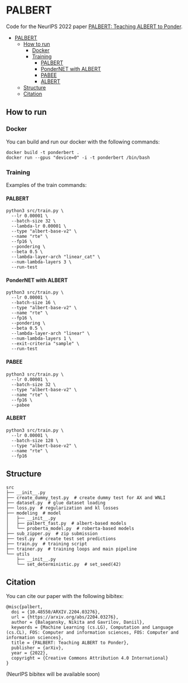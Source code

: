 # PALBERT

Code for the NeurIPS 2022 paper [PALBERT: Teaching ALBERT to Ponder](https://arxiv.org/abs/2204.03276). 

- [PALBERT](#palbert)
  * [How to run](#how-to-run)
    + [Docker](#docker)
    + [Training](#training)
      - [PALBERT](#palbert-1)
      - [PonderNET with ALBERT](#pondernet-with-albert)
      - [PABEE](#pabee)
      - [ALBERT](#albert)
  * [Structure](#structure)
  * [Citation](#citation)

## How to run

### Docker
You can build and run our docker with the following commands:
```
docker build -t ponderbert .
docker run --gpus "device=0" -i -t ponderbert /bin/bash
```

### Training

Examples of the train commands:

#### PALBERT
```commandline
python3 src/train.py \
  --lr 0.00001 \
  --batch-size 32 \
  --lambda-lr 0.00001 \
  --type "albert-base-v2" \
  --name "rte" \
  --fp16 \
  --pondering \
  --beta 0.5 \
  --lambda-layer-arch "linear_cat" \
  --num-lambda-layers 3 \
  --run-test
```

#### PonderNET with ALBERT

```commandline
python3 src/train.py \
  --lr 0.00001 \
  --batch-size 16 \
  --type "albert-base-v2" \
  --name "rte" \
  --fp16 \
  --pondering \
  --beta 0.5 \
  --lambda-layer-arch "linear" \
  --num-lambda-layers 1 \
  --exit-criteria "sample" \
  --run-test
```

#### PABEE

```commandline
python3 src/train.py \
  --lr 0.00001 \
  --batch-size 32 \
  --type "albert-base-v2" \
  --name "rte" \
  --fp16 \
  --pabee
```

#### ALBERT

```commandline
python3 src/train.py \
  --lr 0.00001 \
  --batch-size 128 \
  --type "albert-base-v2" \
  --name "rte" \
  --fp16 
```


## Structure

```
src
├── __init__.py
├── create_dummy_test.py  # create dummy test for AX and WNLI
├── dataset.py  # glue dataset loading
├── loss.py  # regularization and kl losses
├── modeling  # model 
│   ├── __init__.py
│   ├── palbert_fast.py  # albert-based models
│   └── proberta_model.py  # roberta-based models
├── sub_zipper.py  # zip submission
├── test.py  # create test set predictions
├── train.py  # training script
├── trainer.py  # training loops and main pipeline
└── utils
    ├── __init__.py
    └── set_deterministic.py  # set_seed(42)
```

## Citation

You can cite our paper with the following bibitex:
```
@misc{palbert,
  doi = {10.48550/ARXIV.2204.03276},
  url = {https://arxiv.org/abs/2204.03276},
  author = {Balagansky, Nikita and Gavrilov, Daniil},
  keywords = {Machine Learning (cs.LG), Computation and Language (cs.CL), FOS: Computer and information sciences, FOS: Computer and information sciences},
  title = {PALBERT: Teaching ALBERT to Ponder},
  publisher = {arXiv},
  year = {2022},
  copyright = {Creative Commons Attribution 4.0 International}
}

```
(NeurIPS bibitex will be available soon)

